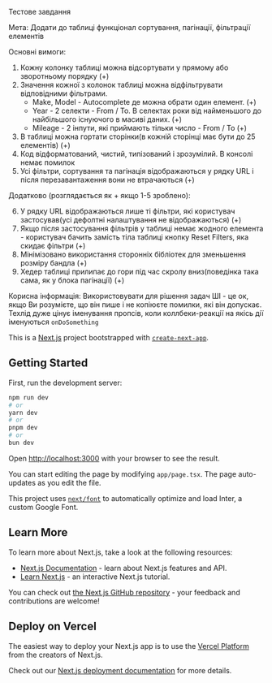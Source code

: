 Тестове завдання

Мета: Додати до таблиці функціонал сортування, пагінації, фільтрації елементів

Основні вимоги:

1. Кожну колонку таблиці можна відсортувати у прямому або зворотньому порядку (+)
2. Значення кожної з колонок таблиці можна відфільтрувати відповідними фільтрами.
   - Make, Model - Autocomplete де можна обрати один елемент. (+)
   - Year - 2 селекти - From / To. В селектах роки від найменьшого до найбільшого існуючого в масиві даних. (+)
   - Mileage - 2 інпути, які приймають тільки число - From / To (+)
3. В таблиці можна гортати сторінки(в кожній сторінці має бути до 25 елементів) (+)
4. Код відформатований, чистий, типізований і зрозумілий. В консолі немає помилок
5. Усі фільтри, сортування та пагінація відображаються у рядку URL і після перезавантаження вони не втрачаються (+)

Додатково (розглядається як + якщо 1-5 зроблено):

6. У рядку URL відображаються лише ті фільтри, які користувач застосував(усі дефолтні налаштування не відображаються) (+)
7. Якщо після застосування фільтрів у таблиці немає жодного елемента - користувач бачить замість тіла таблиці
   кнопку Reset Filters, яка скидає фільтри (+)
8. Мінімізовано використання сторонніх бібліотек для зменьшення розміру бандла (+)
9. Хедер таблиці прилипає до гори під час скролу вниз(поведінка така сама, як у блока пагінації) (+)

Корисна інформація:
Використовувати для рішення задач ШІ - це ок, якщо Ви розумієте, що він пише і не копіюєте помилки, які він допускає.
Техлід дуже цінує іменування пропсів, коли коллбеки-реакції на якісь дії іменуються `onDoSomething`

This is a [Next.js](https://nextjs.org/) project bootstrapped with [`create-next-app`](https://github.com/vercel/next.js/tree/canary/packages/create-next-app).

## Getting Started

First, run the development server:

```bash
npm run dev
# or
yarn dev
# or
pnpm dev
# or
bun dev
```

Open [http://localhost:3000](http://localhost:3000) with your browser to see the result.

You can start editing the page by modifying `app/page.tsx`. The page auto-updates as you edit the file.

This project uses [`next/font`](https://nextjs.org/docs/basic-features/font-optimization) to automatically optimize and load Inter, a custom Google Font.

## Learn More

To learn more about Next.js, take a look at the following resources:

- [Next.js Documentation](https://nextjs.org/docs) - learn about Next.js features and API.
- [Learn Next.js](https://nextjs.org/learn) - an interactive Next.js tutorial.

You can check out [the Next.js GitHub repository](https://github.com/vercel/next.js/) - your feedback and contributions are welcome!

## Deploy on Vercel

The easiest way to deploy your Next.js app is to use the [Vercel Platform](https://vercel.com/new?utm_medium=default-template&filter=next.js&utm_source=create-next-app&utm_campaign=create-next-app-readme) from the creators of Next.js.

Check out our [Next.js deployment documentation](https://nextjs.org/docs/deployment) for more details.
